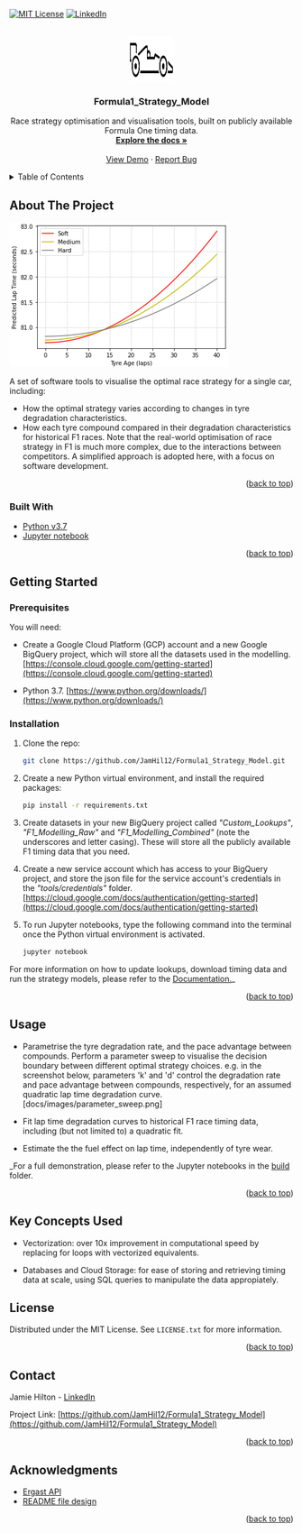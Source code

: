 <div id="top"></div>

[![MIT License][license-shield]][license-url]
[![LinkedIn][linkedin-shield]][linkedin-url]

<!-- PROJECT LOGO -->
<br />
<div align="center">
  <a href="https://github.com/JamHil12/Formula1_Strategy_Model">
    <img src="docs/images/logo.png" alt="Logo" width="80" height="80">
  </a>

<h3 align="center">Formula1_Strategy_Model</h3>

  <p align="center">
    Race strategy optimisation and visualisation tools, built on publicly available Formula One timing data.
    <br />
    <a href="https://github.com/JamHil12/Formula1_Strategy_Model/tree/master/docs"><strong>Explore the docs »</strong></a>
    <br />
    <br />
    <a href="https://github.com/JamHil12/Formula1_Strategy_Model">View Demo</a>
    ·
    <a href="https://github.com/JamHil12/Formula1_Strategy_Model/issues">Report Bug</a>
  </p>
</div>



<!-- TABLE OF CONTENTS -->
<details>
  <summary>Table of Contents</summary>
  <ol>
    <li>
      <a href="#about-the-project">About The Project</a>
      <ul>
        <li><a href="#built-with">Built With</a></li>
      </ul>
    </li>
    <li>
      <a href="#getting-started">Getting Started</a>
      <ul>
        <li><a href="#prerequisites">Prerequisites</a></li>
        <li><a href="#installation">Installation</a></li>
      </ul>
    </li>
    <li><a href="#usage">Usage</a></li>
	<li><a href="#key-concepts-used">Key Concepts Used</a></li>
    <li><a href="#license">License</a></li>
    <li><a href="#contact">Contact</a></li>
    <li><a href="#acknowledgments">Acknowledgments</a></li>
  </ol>
</details>



<!-- ABOUT THE PROJECT -->
## About The Project

[![Product Name Screen Shot][product-screenshot]](https://github.com/JamHil12/Formula1_Strategy_Model)

A set of software tools to visualise the optimal race strategy for a single car, including:
* How the optimal strategy varies according to changes in tyre degradation characteristics.
* How each tyre compound compared in their degradation characteristics for historical F1 races.
Note that the real-world optimisation of race strategy in F1 is much more complex, due to the interactions between competitors. A simplified approach is adopted here, with a focus on software development.

<p align="right">(<a href="#top">back to top</a>)</p>



### Built With

* [Python v3.7](https://www.python.org/)
* [Jupyter notebook](https://jupyter.org/)

<p align="right">(<a href="#top">back to top</a>)</p>



<!-- GETTING STARTED -->
## Getting Started

### Prerequisites

You will need:

* Create a Google Cloud Platform (GCP) account and a new Google BigQuery project, which will store all the datasets used in the modelling.
  [https://console.cloud.google.com/getting-started](https://console.cloud.google.com/getting-started)

* Python 3.7.
  [https://www.python.org/downloads/](https://www.python.org/downloads/)

### Installation

1. Clone the repo:
   ```sh
   git clone https://github.com/JamHil12/Formula1_Strategy_Model.git
   ```
   
2. Create a new Python virtual environment, and install the required packages:
   ```sh
   pip install -r requirements.txt
   ```

3. Create datasets in your new BigQuery project called *"Custom_Lookups"*, *"F1_Modelling_Raw"* and *"F1_Modelling_Combined"* (note the underscores and letter casing). These will store all the publicly available F1 timing data that you need.
 
4. Create a new service account which has access to your BigQuery project, and store the json file for the service account's credentials in the *"tools/credentials"* folder.
   [https://cloud.google.com/docs/authentication/getting-started](https://cloud.google.com/docs/authentication/getting-started)

5. To run Jupyter notebooks, type the following command into the terminal once the Python virtual environment is activated.
   ```sh
   jupyter notebook
   ```

For more information on how to update lookups, download timing data and run the strategy models, please refer to the [Documentation.](https://github.com/JamHil12/Formula1_Strategy_Model/tree/master/docs)_

<p align="right">(<a href="#top">back to top</a>)</p>



<!-- USAGE EXAMPLES -->
## Usage

* Parametrise the tyre degradation rate, and the pace advantage between compounds. Perform a parameter sweep to visualise the decision boundary between different optimal strategy choices.
  e.g. in the screenshot below, parameters 'k' and 'd' control the degradation rate and pace advantage between compounds, respectively, for an assumed quadratic lap time degradation curve.
  [docs/images/parameter_sweep.png]

* Fit lap time degradation curves to historical F1 race timing data, including (but not limited to) a quadratic fit.

* Estimate the the fuel effect on lap time, independently of tyre wear.

_For a full demonstration, please refer to the Jupyter notebooks in the [build](https://github.com/JamHil12/Formula1_Strategy_Model/tree/master/build) folder.

<p align="right">(<a href="#top">back to top</a>)</p>


<!-- KEY CONCEPTS -->
## Key Concepts Used

* Vectorization: over 10x improvement in computational speed by replacing for loops with vectorized equivalents.

* Databases and Cloud Storage: for ease of storing and retrieving timing data at scale, using SQL queries to manipulate the data appropiately.


<!-- LICENSE -->
## License

Distributed under the MIT License. See `LICENSE.txt` for more information.

<p align="right">(<a href="#top">back to top</a>)</p>



<!-- CONTACT -->
## Contact

Jamie Hilton - [LinkedIn](https://linkedin.com/in/jamie-hilton-464493104)

Project Link: [https://github.com/JamHil12/Formula1_Strategy_Model](https://github.com/JamHil12/Formula1_Strategy_Model)

<p align="right">(<a href="#top">back to top</a>)</p>



<!-- ACKNOWLEDGMENTS -->
## Acknowledgments

* [Ergast API](http://ergast.com/mrd/)
* [README file design](https://github.com/othneildrew/Best-README-Template)

<p align="right">(<a href="#top">back to top</a>)</p>



<!-- MARKDOWN LINKS & IMAGES -->
[license-shield]: https://img.shields.io/github/license/JamHil12/Formula1_Strategy_Model.svg?style=for-the-badge
[license-url]: https://github.com/JamHil12/Formula1_Strategy_Model/blob/master/LICENSE.txt
[linkedin-shield]: https://img.shields.io/badge/-LinkedIn-black.svg?style=for-the-badge&logo=linkedin&colorB=555
[linkedin-url]: https://linkedin.com/in/jamie-hilton-464493104
[product-screenshot]: docs/images/deg_curves_by_compound.png
